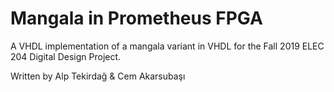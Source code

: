 # Mangala in Prometheus FPGA

A VHDL implementation of a mangala variant in VHDL for the Fall 2019 ELEC 204 Digital Design Project.

Written by Alp Tekirdağ & Cem Akarsubaşı
